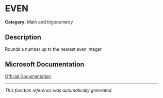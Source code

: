 # EVEN

**Category:** Math and trigonometry

## Description
Rounds a number up to the nearest even integer

## Microsoft Documentation
[Official Documentation](https://support.microsoft.com//en-us/office/even-function-197b5f06-c795-4c1e-8696-3c3b8a646cf9)

---
*This function reference was automatically generated.*
